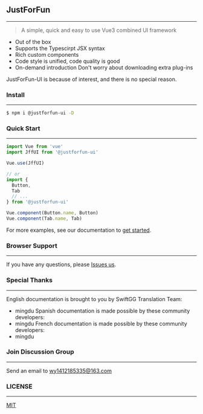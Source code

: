 
## JustForFun
---
> A simple, quick and easy to use Vue3 combined UI framework
- Out of the box 
- Supports the Typescirpt JSX syntax
- Rich custom components
- Code style is unified, code quality is good
- On-demand introduction Don't worry about downloading extra plug-ins

JustForFun-UI is because of interest, and there is no special reason.
### Install
---
``` bash
$ npm i @justforfun-ui -D

```
### Quick Start
---
``` ts
import Vue from 'vue'
import JffUI from '@justforfun-ui'

Vue.use(JffUI)

// or 
import {
  Button,
  Tab
  // ...
} from '@justforfun-ui'

Vue.component(Button.name, Button)
Vue.component(Tab.name, Tab)

```
For more examples, see our documentation to [get started](https://en.wikipedia.org/wiki/Wikipedia).

### Browser Support
---
If you have any questions, please [Issues us](https://github.com/zhaolan666/JustForFun/issues).


### Special Thanks
---
English documentation is brought to you by SwiftGG Translation Team:
- mingdu
Spanish documentation is made possible by these community developers:
- mingdu
French documentation is made possible by these community developers:
- mingdu

### Join Discussion Group
---
Send an email to wy1412185335@163.com
### LICENSE
---
[MIT](https://github.com/zhaolan666/JustForFun/blob/main/LICENSE)
